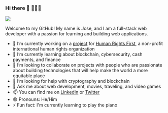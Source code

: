 

### Hi there 👋 👨🏻‍💻

<img src="https://media.giphy.com/media/mfzuTpR5UGzo7XWlXu/giphy.gif">

Welcome to my GitHub! My name is Jose, and I am a full-stack web developer with a passion for learning and building web applications. 

- 🔭 I’m currently working on a [project](https://a.humanrightsfirst.dev/) for [Human Rights First](https://www.humanrightsfirst.org/), a non-profit international human rights organization 
- 🌱 I’m currently learning about blockchain, cybersecurity, cash payments, and finance
- 👯 I’m looking to collaborate on projects with people who are passionate about building technologies that will help make the world a more equitable place 
- 🤔 I’m looking for help with cryptography and blockchain 
- 💬 Ask me about web development, movies, traveling, and video games
- 📫 You can find me on [LinkedIn](https://www.linkedin.com/in/jcroblesorozco/) or [Twitter](https://twitter.com/jcorozcorobles) 
- 😄 Pronouns: He/Him
- ⚡ Fun fact: I'm currently learning to play the piano
